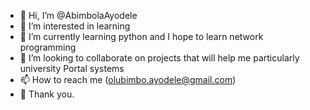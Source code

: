 - 👋 Hi, I’m @AbimbolaAyodele
- 👀 I’m interested in learning
- 🌱 I’m currently learning python and I hope to learn network programming
- 💞️ I’m looking to collaborate on projects that will help me particularly university Portal systems
- 📫 How to reach me (olubimbo.ayodele@gmail.com) 
- 🙏 Thank you.

<!---
AbimbolaAyodele/AbimbolaAyodele is a ✨ special ✨ repository because its `README.md` (this file) appears on your GitHub profile.
You can click the Preview link to take a look at your changes.
--->

